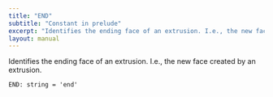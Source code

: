 ```yaml
---
title: "END"
subtitle: "Constant in prelude"
excerpt: "Identifies the ending face of an extrusion. I.e., the new face created by an extrusion."
layout: manual
---
```


Identifies the ending face of an extrusion. I.e., the new face created by an extrusion.

```kcl
END: string = 'end'
```




